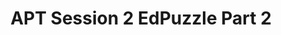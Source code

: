 ---
title: APT Session 2 EdPuzzle Part 2
redirect_to: https://edpuzzle.com/assignments/65260691757db24041e367d7/watch
redirect_from: 
  - /APTSESSION2PART2
  - /aptsession2part2
---